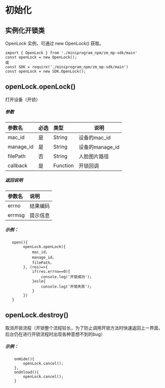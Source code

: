 # 初始化


## 实例化开锁类
OpenLock 实例，可通过 new OpenLock() 获取。
```
import { OpenLock } from './miniprogram_npm/zm_mp-sdk/main'
const openLock = new OpenLock();
或
const SDK = require('./miniprogram_npm/zm_mp-sdk/main')
const openLock = new SDK.OpenLock();
```

## openLock.openLock()
打开设备（开锁）
##### 参数

|参数名|必选|类型|说明|
|:---- |:---|:----- |-----   |
|mac_id |是  |String | 设备的mac_id  |
|manage_id |是  |String | 设备的manage_id   |
|filePath |否  |String | 人脸图片路径  |
|callback |是  |Function | 开锁回调  |

##### 返回说明

|参数名|说明|
|:---- |:--- |
|errno |结果编码 |
|errmsg | 提示信息 |

##### 示例：
```
   open(){
        openLock.openLock({
            mac_id，
            manage_id，
            filePath，
        }, (res)=>{
            if(res.errno==0){
                console.log('开锁成功');
            }esle{
                console.log('开锁失败');
            }
        })
   }
```

## openLock.destroy()
取消开锁流程（开锁整个流程较长，为了防止调用开锁方法时快速返回上一界面，后台仍在进行开锁流程时出现各种意想不到的bug）
##### 示例：
```
    onHide(){
        openLock.cancel();
    },
    onUnload(){
        openLock.cancel();
    }
```



